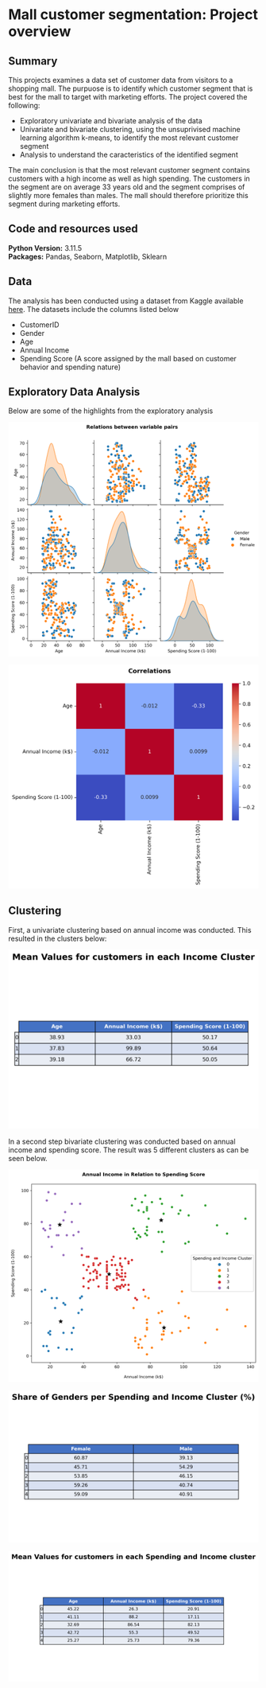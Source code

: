 # Mall customer segmentation: Project overview

## Summary
This projects examines a data set of customer data from visitors to a shopping mall. The purpuose is to identify which customer segment that is best for the mall to target with marketing efforts.
The project covered the following:
* Exploratory univariate and bivariate analysis of the data
* Univariate and bivariate clustering, using the unsuprivised machine learning algorithm k-means, to identify the most relevant customer segment
* Analysis to understand the caracteristics of the identified segment

The main conclusion is that the most relevant customer segment contains customers with a high income as well as high spending. The customers in the segment are on average 33 years old and the segment comprises of slightly more females than males. The mall should therefore prioritize this segment during marketing efforts.

## Code and resources used
**Python Version:** 3.11.5  
**Packages:** Pandas, Seaborn, Matplotlib, Sklearn

## Data
The analysis has been conducted using a dataset from Kaggle available [here](https://www.kaggle.com/datasets/vjchoudhary7/customer-segmentation-tutorial-in-python).
The datasets include the columns listed below
* CustomerID
* Gender
* Age
* Annual Income
* Spending Score (A score assigned by the mall based on customer behavior and spending nature)

## Exploratory Data Analysis
Below are some of the highlights from the exploratory analysis  
  
![Relations between variable pairs](Images/relations_between_variable_pairs.png "Relations between variable pairs")  

![Correlations](Images/correlations.png "Correlations") 

## Clustering
First, a univariate clustering based on annual income was conducted. This resulted in the clusters below:  

![Mean Values for customers in each Income cluster](Images/income_cluster_averages.png "Mean Values for customers in each Income cluster")  

In a second step bivariate clustering was conducted based on annual income and spending score. The result was 5 different clusters as can be seen below.  

![Annual income in relation to spending scores](Images/clustering_bivariate.png "Annual income in relation to spending scores")  

![Share of Genders per Spending and Income Cluster](Images/gender_percentage_by_spending_and_income_cluster.png "Share of Genders per Spending and Income Cluster")  

![Mean Values for customers in each Spending and Income cluster](Images/average_values_by_spending_and_income_cluster.png "Mean Values for customers in each Spending and Income cluster")  
